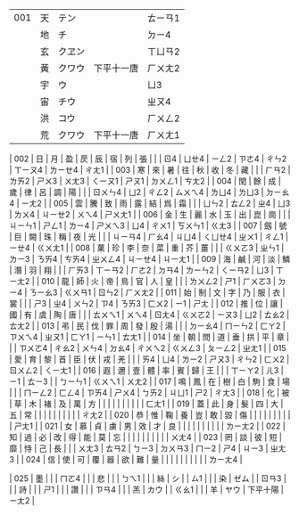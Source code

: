 |     |     |        |            |         |
| --- | --- | ------ | ---------- | ------- |
| 001 | 天  | テン   |            | ㄊㄧㄢ1 |
|     | 地  | チ     |            | ㄉㄧ4   |
|     | 玄  | クヱン |            | ㄒㄩㄢ2 |
|     | 黃  | クワウ | 下平十一唐 | ㄏㄨㄤ2 |
|     | 宇  | ウ     |            | ㄩ3     |
|     | 宙  | チウ   |            | ㄓㄡ4   |
|     | 洪  | コウ   |            | ㄏㄨㄥ2 |
|     | 荒  | クワウ | 下平十一唐 | ㄏㄨㄤ1 |

| 002 | 日      | 月      | 盈      | 昃      | 辰      | 宿      | 列      | 張      |
|     | ㄖ4     | ㄩㄝ4   | ㄧㄥ2   | ㄗㄜ4   | ㄔㄣ2   | ㄒㄧㄡ4 | ㄌㄧㄝ4 | ㄔㄤ1   |
| 003 | 寒      | 來      | 暑      | 往      | 秋      | 收      | 冬      | 藏      |
|     | ㄏㄢ2   | ㄌㄞ2   | ㄕㄨ3   | ㄨㄤ3   | ㄑㄧㄡ1 | ㄕㄡ1   | ㄉㄨㄥ1 | ㄘㄤ2   |
| 004 | 閏      | 餘      | 成      | 歲      | 律      | 呂      | 調      | 陽      |
|     | ㄖㄨㄣ4 | ㄩ2     | ㄔㄥ2   | ㄙㄨㄟ4 | ㄌㄩ4   | ㄌㄩ3   | ㄉㄧㄠ4 | ㄧㄤ2   |
| 005 | 雲      | 騰      | 致      | 雨      | 露      | 結      | 爲      | 霜      |
|     | ㄩㄣ2   | ㄊㄥ2   | ㄓ4     | ㄩ3     | ㄌㄨ4   | ㄐㄧㄝ2 | ㄨㄟ4   | ㄕㄨㄤ1 |
| 006 | 金      | 生      | 麗      | 水      | 玉      | 出      | 崑      | 崗      |
|     | ㄐㄧㄣ1 | ㄕㄥ1   | ㄌㄧ4   | ㄕㄨㄟ3 | ㄩ4     | ㄔㄨ1   | ㄎㄨㄣ1 | ㄍㄤ3   |
| 007 | 劔      | 號      | 巨      | 闕      | 珠      | 稱      | 夜      | 光      |
|     | ㄐㄧㄢ4 | ㄏㄠ4   | ㄐㄩ4   | ㄑㄩㄝ4 | ㄓㄨ1   | ㄔㄥ1   | ㄧㄝ4   | ㄍㄨㄤ1 |
| 008 | 菓      | 珍      | 李      | 奈      | 菜      | 重      | 芥      | 薑      |
|     | ㄍㄨㄛ3 | ㄓㄣ1   | ㄌㄧ3   | ㄋㄞ4   | ㄘㄞ4   | ㄓㄨㄥ4 | ㄐㄧㄝ4 | ㄐㄧㄤ1 |
| 009 | 海      | 鹹      | 河      | 淡      | 鱗      | 潛      | 羽      | 翔      |
|     | ㄏㄞ3   | ㄒㄧㄢ2 | ㄏㄜ2   | ㄉㄢ4   | ㄌㄧㄣ2 | ㄑㄧㄢ2 | ㄩ3     | ㄒㄧㄤ2 |
| 010 | 龍      | 師      | 火      | 帝      | 鳥      | 官      | 人      | 皇      |
|     | ㄌㄨㄥ2 | ㄕ1     | ㄏㄨㄛ3 | ㄉㄧ4   | ㄋㄧㄠ3 | ㄍㄨㄢ1 | ㄖㄣ2   | ㄏㄨㄤ2 |
| 011 | 始      | 制      | 文      | 字      | 乃      | 服      | 衣      | 裳      |
|     | ㄕ3     | ㄓ4     | ㄨㄣ2   | ㄗ4     | ㄋㄞ3   | ㄈㄨ2   | ㄧ1     | ㄕㄤ    |
| 012 | 推      | 位      | 讓      | 國      | 有      | 虞      | 陶      | 唐      |
|     | ㄊㄨㄟ1 | ㄨㄟ4   | ㄖㄤ4   | ㄍㄨㄛ2 | ㄧㄡ3   | ㄩ2     | ㄊㄠ2   | ㄊㄤ2   |
| 013 | 弔      | 民      | 伐      | 罪      | 周      | 發      | 殷      | 湯      |
|     | ㄉㄧㄠ4 | ㄇㄧㄣ2 | ㄈㄚ2   | ㄗㄨㄟ4 | ㄓㄡ1   | ㄈㄚ1   | ㄧㄣ1   | ㄊㄤ1   |
| 014 | 坐      | 朝      | 問      | 道      | 垂      | 拱      | 平      | 章      |
|     | ㄗㄨㄛ4 | ㄔㄠ2   | ㄨㄣ4   | ㄉㄠ4   | ㄔㄨㄟ2 | ㄍㄨㄥ3 | ㄆㄧㄥ2 | ㄓㄤ1   |
| 015 | 愛      | 育      | 黎      | 首      | 臣      | 伏      | 戎      | 羌      |
|     | ㄞ4     | ㄩ4     | ㄌㄧ2   | ㄕㄡ3   | ㄔㄣ2   | ㄈㄨ2   | ㄖㄨㄥ2 | ㄑㄧㄤ1 |
| 016 | 遐      | 邇      | 壹      | 體      | 率      | 賓      | 歸      | 王      |
|     | ㄒㄧㄚ2 | ㄦ3     | ㄧ1     | ㄊㄧ3   |         | ㄅㄧㄣ1 | ㄍㄨㄟ1 | ㄨㄤ2   |
| 017 | 鳴      | 鳳      | 在      | 樹      | 白      | 駒      | 食      | 場      |
|     | ㄇㄧㄥ2 | ㄈㄥ4   | ㄗㄞ4   | ㄕㄨ4   | ㄅㄞ2   | ㄐㄩ1   | ㄕ2     | ㄔㄤ3   |
| 018 | 化      | 被      | 草      | 木      | 褚      | 及      | 萬      | 方      |
|     |         |         |         |         |         |         |         | ㄈㄤ1   |
| 019 | 蓋      | 此      | 身      | 髮      | 四      | 大      | 五      | 常      |
|     |         |         |         |         |         |         |         | ㄔㄤ2   |
| 020 | 恭      | 惟      | 鞠      | 養      | 豈      | 敢      | 毀      | 傷      |
|     |         |         |         |         |         |         |         | ㄕㄤ1   |
| 021 | 女      | 慕      | 貞      | 虜      | 男      | 效      | 才      | 良      |
|     |         |         |         |         |         |         |         | ㄌㄧㄤ2 |
| 022 | 知      | 過      | 必      | 改      | 得      | 能      | 莫      | 忘      |
|     |         |         |         |         |         |         |         | ㄨㄤ4   |
| 023 | 罔      | 談      | 彼      | 短      | 靡      | 恃      | 己      | 長      |
|     | ㄨㄤ3   | ㄊㄢ2   | ㄅㄧ3   | ㄉㄨㄢ3 | ㄇㄧ2   | ㄕ4     | ㄐㄧ3   | ㄓㄤ3   |
| 024 | 信      | 使      | 可      | 覆      | 器      | 欲      | 難      | 量      |
|     |         |         |         |         |         |         |         | ㄌㄧㄤ4 |


| 025 | 墨  |        |            | ㄇㄛ4   |
|     | 悲  |        |            | ㄅㄟ1   |
|     | 絲  | シ     |            | ㄙ1     |
|     | 染  | ゼム   |            | ㄖㄢ3   |
|     | 詩  |        |            | ㄕ1     |
|     | 讚  |        |            | ㄗㄢ4   |
|     | 羔  | カウ   |            | ㄍㄠ1   |
|     | 羊  | ヤウ   | 下平十陽   | ㄧㄤ2   |
